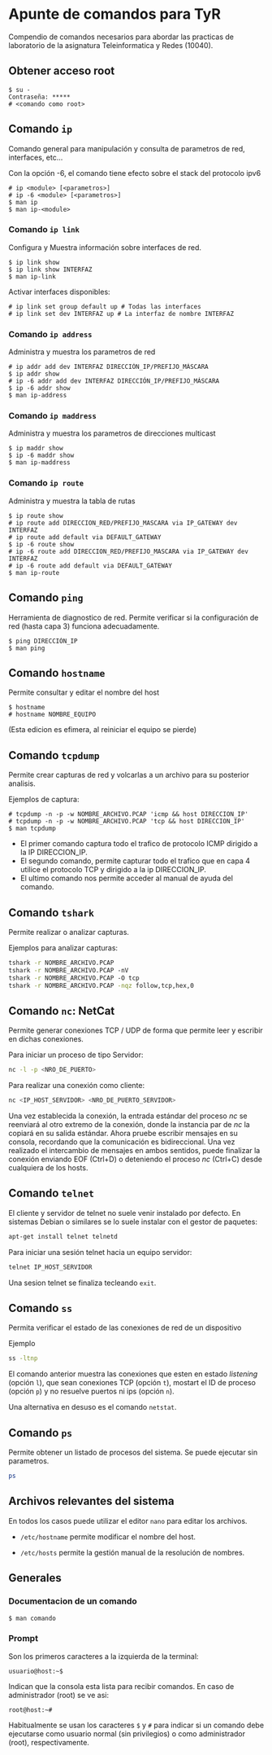 # Apunte de comandos para TyR

Compendio de comandos necesarios para abordar las practicas de laboratorio
de la asignatura Teleinformatica y Redes (10040).

## Obtener acceso root

```
$ su -
Contraseña: *****
# <comando como root>
```

## Comando `ip`
Comando general para manipulación y consulta de parametros de red, interfaces, etc...

Con la opción -6, el comando tiene efecto sobre el stack del protocolo ipv6

```
# ip <module> [<parametros>]
# ip -6 <module> [<parametros>]
$ man ip
$ man ip-<module>
```

### Comando `ip link`

Configura y Muestra información sobre interfaces de red.
```
$ ip link show
$ ip link show INTERFAZ
$ man ip-link
```

Activar interfaces disponibles:
```
# ip link set group default up # Todas las interfaces
# ip link set dev INTERFAZ up # La interfaz de nombre INTERFAZ
```

### Comando `ip address`
Administra y muestra los parametros de red

```
# ip addr add dev INTERFAZ DIRECCIÓN_IP/PREFIJO_MÁSCARA
$ ip addr show
# ip -6 addr add dev INTERFAZ DIRECCIÓN_IP/PREFIJO_MÁSCARA
$ ip -6 addr show
$ man ip-address
```

### Comando `ip maddress`
Administra y muestra los parametros de direcciones multicast

```
$ ip maddr show
$ ip -6 maddr show
$ man ip-maddress
```

### Comando `ip route`
Administra y muestra la tabla de rutas

```
$ ip route show
# ip route add DIRECCION_RED/PREFIJO_MASCARA via IP_GATEWAY dev INTERFAZ
# ip route add default via DEFAULT_GATEWAY
$ ip -6 route show
# ip -6 route add DIRECCION_RED/PREFIJO_MASCARA via IP_GATEWAY dev INTERFAZ
# ip -6 route add default via DEFAULT_GATEWAY
$ man ip-route
```

## Comando `ping`
Herramienta de diagnostico de red. Permite verificar si la configuración de red
(hasta capa 3) funciona adecuadamente.
```
$ ping DIRECCIÓN_IP
$ man ping
```

## Comando `hostname`
Permite consultar y editar el nombre del host
```
$ hostname
# hostname NOMBRE_EQUIPO
```
(Esta edicion es efimera, al reiniciar el equipo se pierde)

## Comando `tcpdump`
Permite crear capturas de red y volcarlas a un archivo para su posterior
analisis.

Ejemplos de captura:
```
# tcpdump -n -p -w NOMBRE_ARCHIVO.PCAP 'icmp && host DIRECCION_IP'
# tcpdump -n -p -w NOMBRE_ARCHIVO.PCAP 'tcp && host DIRECCION_IP'
$ man tcpdump
```
- El primer comando captura todo el trafico de protocolo ICMP dirigido a la IP
DIRECCION_IP.
- El segundo comando, permite capturar todo el trafico que en capa 4 utilice
el protocolo TCP y dirigido a la ip DIRECCION_IP.
- El ultimo comando nos permite acceder al manual de ayuda del comando.

## Comando `tshark`

Permite realizar o analizar capturas.

Ejemplos para analizar capturas:
```bash
tshark -­r NOMBRE_ARCHIVO.PCAP
tshark -­r NOMBRE_ARCHIVO.PCAP ­-nV
tshark -­r NOMBRE_ARCHIVO.PCAP ­-O tcp
tshark -­r NOMBRE_ARCHIVO.PCAP -­nqz follow,tcp,hex,0
```

## Comando `nc`: NetCat

Permite generar conexiones TCP / UDP de forma que permite leer y escribir en
dichas conexiones.

Para iniciar un proceso de tipo Servidor:
```bash
nc -­l -p <NRO_DE_PUERTO>
```

Para realizar una conexión como cliente:
```bash
nc <IP_HOST_SERVIDOR> <NRO_DE_PUERTO_SERVIDOR>
```

Una vez establecida la conexión, la entrada estándar del proceso _nc_ se reenviará al otro extremo de la conexión, donde la instancia par de _nc_ la copiará en su salida estándar. Ahora pruebe escribir mensajes en su consola, recordando que la comunicación es bidireccional. Una vez realizado el intercambio de mensajes en ambos sentidos, puede finalizar la conexión enviando EOF (Ctrl+D) o deteniendo el proceso _nc_ (Ctrl+C) desde cualquiera de los hosts.

## Comando `telnet`

El cliente y servidor de telnet no suele venir instalado por defecto. En
sistemas Debian o similares se lo suele instalar con el gestor de paquetes:

```bash
apt-get install telnet telnetd
```

Para iniciar una sesión telnet hacia un equipo servidor:
```bash
telnet IP_HOST_SERVIDOR
```

Una sesion telnet se finaliza tecleando `exit`.

## Comando `ss`

Permita verificar el estado de las conexiones de red de un dispositivo

Ejemplo

```bash
ss -­ltnp
```

El comando anterior muestra las conexiones que esten en estado
_listening_ (opción `l`), que sean conexiones TCP (opción `t`),
mostart el ID de proceso (opción `p`) y no resuelve puertos ni ips (opción `n`).

Una alternativa en desuso es el comando `netstat`.

## Comando `ps`

Permite obtener un listado de procesos del sistema. Se puede ejecutar sin
parametros.

```bash
ps
```

## Archivos relevantes del sistema
En todos los casos puede utilizar el editor `nano` para editar los archivos.

- `/etc/hostname` permite modificar el nombre del host.

- `/etc/hosts` permite la gestión manual de la resolución de nombres.

## Generales

### Documentacion de un comando
```
$ man comando
```
### Prompt
Son los primeros caracteres a la izquierda de la terminal:
```
usuario@host:~$
```
Indican que la consola esta lista para recibir comandos. En caso de
administrador (root) se ve asi:
```
root@host:~#
```
Habitualmente se usan los caracteres `$` y `#` para indicar si un comando debe
ejecutarse como usuario normal (sin privilegios) o como administrador (root),
respectivamente.
